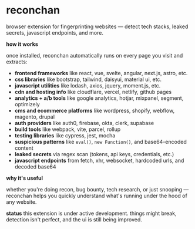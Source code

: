 

# reconchan
browser extension for fingerprinting websites — detect tech stacks, leaked secrets, javascript endpoints, and more.

**how it works**

once installed, reconchan automatically runs on every page you visit and extracts:

* **frontend frameworks** like react, vue, svelte, angular, next.js, astro, etc.
* **css libraries** like bootstrap, tailwind, daisyui, material ui, etc.
* **javascript utilities** like lodash, axios, jquery, moment.js, etc.
* **cdn and hosting info** like cloudflare, vercel, netlify, github pages
* **analytics + a/b tools** like google analytics, hotjar, mixpanel, segment, optimizely
* **cms and ecommerce platforms** like wordpress, shopify, webflow, magento, drupal
* **auth providers** like auth0, firebase, okta, clerk, supabase
* **build tools** like webpack, vite, parcel, rollup
* **testing libraries** like cypress, jest, mocha
* **suspicious patterns** like `eval()`, `new Function()`, and base64-encoded content
* **leaked secrets** via regex scan (tokens, api keys, credentials, etc.)
* **javascript endpoints** from fetch, xhr, websocket, hardcoded urls, and decoded base64

**why it's useful**

whether you're doing recon, bug bounty, tech research, or just snooping — reconchan helps you quickly understand what's running under the hood of any website.

**status**
this extension is under active development. things might break, detection isn't perfect, and the ui is still being improved.

